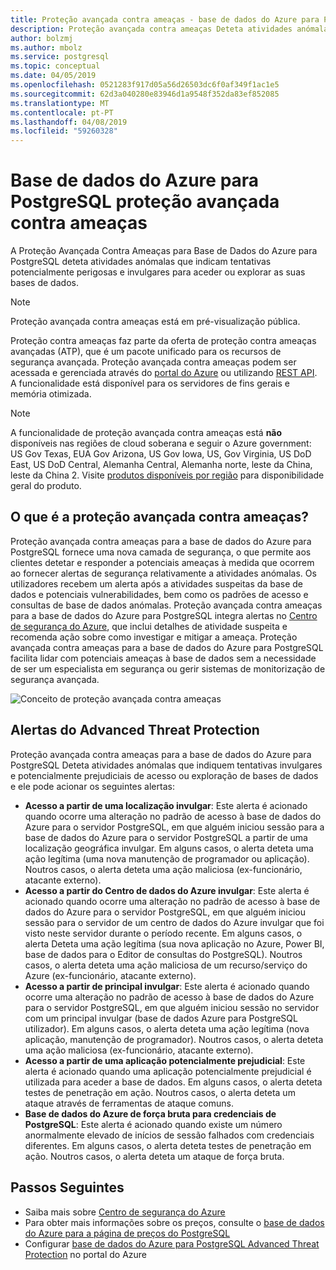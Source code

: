 ```yaml
---
title: Proteção avançada contra ameaças - base de dados do Azure para PostgreSQL
description: Proteção avançada contra ameaças Deteta atividades anómalas da base de dados, indicando potenciais ameaças de segurança para a base de dados.
author: bolzmj
ms.author: mbolz
ms.service: postgresql
ms.topic: conceptual
ms.date: 04/05/2019
ms.openlocfilehash: 0521283f917d05a56d26503dc6f0af349f1ac1e5
ms.sourcegitcommit: 62d3a040280e83946d1a9548f352da83ef852085
ms.translationtype: MT
ms.contentlocale: pt-PT
ms.lasthandoff: 04/08/2019
ms.locfileid: "59260328"
---
```

# <a name="azure-database-for-postgresql-advanced-threat-protection"></a>Base de dados do Azure para PostgreSQL proteção avançada contra ameaças

A Proteção Avançada Contra Ameaças para Base de Dados do Azure para PostgreSQL deteta atividades anómalas que indicam tentativas potencialmente perigosas e invulgares para aceder ou explorar as suas bases de dados.

> [!NOTE]
> Proteção avançada contra ameaças está em pré-visualização pública.

Proteção contra ameaças faz parte da oferta de proteção contra ameaças avançadas (ATP), que é um pacote unificado para os recursos de segurança avançada. Proteção avançada contra ameaças podem ser acessada e gerenciada através do [portal do Azure](https://portal.azure.com) ou utilizando [REST API](/rest/api/postgresql/serversecurityalertpolicies). A funcionalidade está disponível para os servidores de fins gerais e memória otimizada.

> [!NOTE]
> A funcionalidade de proteção avançada contra ameaças está **não** disponíveis nas regiões de cloud soberana e seguir o Azure government: US Gov Texas, EUA Gov Arizona, US Gov Iowa, US, Gov Virginia, US DoD East, US DoD Central, Alemanha Central, Alemanha norte, leste da China, leste da China 2. Visite [produtos disponíveis por região](https://azure.microsoft.com/global-infrastructure/services/) para disponibilidade geral do produto.

## <a name="what-is-advanced-threat-protection"></a>O que é a proteção avançada contra ameaças?

Proteção avançada contra ameaças para a base de dados do Azure para PostgreSQL fornece uma nova camada de segurança, o que permite aos clientes detetar e responder a potenciais ameaças à medida que ocorrem ao fornecer alertas de segurança relativamente a atividades anómalas. Os utilizadores recebem um alerta após a atividades suspeitas da base de dados e potenciais vulnerabilidades, bem como os padrões de acesso e consultas de base de dados anómalas. Proteção avançada contra ameaças para a base de dados do Azure para PostgreSQL integra alertas no [Centro de segurança do Azure](https://azure.microsoft.com/services/security-center/), que inclui detalhes de atividade suspeita e recomenda ação sobre como investigar e mitigar a ameaça. Proteção avançada contra ameaças para a base de dados do Azure para PostgreSQL facilita lidar com potenciais ameaças à base de dados sem a necessidade de ser um especialista em segurança ou gerir sistemas de monitorização de segurança avançada. 

![Conceito de proteção avançada contra ameaças](media/concepts-data-access-and-security-threat-protection/advanced-threat-protection-concept.png)

## <a name="advanced-threat-protection-alerts"></a>Alertas do Advanced Threat Protection 
Proteção avançada contra ameaças para a base de dados do Azure para PostgreSQL Deteta atividades anómalas que indiquem tentativas invulgares e potencialmente prejudiciais de acesso ou exploração de bases de dados e ele pode acionar os seguintes alertas:
- **Acesso a partir de uma localização invulgar**: Este alerta é acionado quando ocorre uma alteração no padrão de acesso à base de dados do Azure para o servidor PostgreSQL, em que alguém iniciou sessão para a base de dados do Azure para o servidor PostgreSQL a partir de uma localização geográfica invulgar. Em alguns casos, o alerta deteta uma ação legítima (uma nova manutenção de programador ou aplicação). Noutros casos, o alerta deteta uma ação maliciosa (ex-funcionário, atacante externo).
- **Acesso a partir do Centro de dados do Azure invulgar**: Este alerta é acionado quando ocorre uma alteração no padrão de acesso à base de dados do Azure para o servidor PostgreSQL, em que alguém iniciou sessão para o servidor de um centro de dados do Azure invulgar que foi visto neste servidor durante o período recente. Em alguns casos, o alerta Deteta uma ação legítima (sua nova aplicação no Azure, Power BI, base de dados para o Editor de consultas do PostgreSQL). Noutros casos, o alerta deteta uma ação maliciosa de um recurso/serviço do Azure (ex-funcionário, atacante externo).
- **Acesso a partir de principal invulgar**: Este alerta é acionado quando ocorre uma alteração no padrão de acesso à base de dados do Azure para o servidor PostgreSQL, em que alguém iniciou sessão no servidor com um principal invulgar (base de dados Azure para PostgreSQL utilizador). Em alguns casos, o alerta deteta uma ação legítima (nova aplicação, manutenção de programador). Noutros casos, o alerta deteta uma ação maliciosa (ex-funcionário, atacante externo).
- **Acesso a partir de uma aplicação potencialmente prejudicial**: Este alerta é acionado quando uma aplicação potencialmente prejudicial é utilizada para aceder a base de dados. Em alguns casos, o alerta deteta testes de penetração em ação. Noutros casos, o alerta deteta um ataque através de ferramentas de ataque comuns.
- **Base de dados do Azure de força bruta para credenciais de PostgreSQL**: Este alerta é acionado quando existe um número anormalmente elevado de inícios de sessão falhados com credenciais diferentes. Em alguns casos, o alerta deteta testes de penetração em ação. Noutros casos, o alerta deteta um ataque de força bruta.

## <a name="next-steps"></a>Passos Seguintes

* Saiba mais sobre [Centro de segurança do Azure](https://docs.microsoft.com/azure/security-center/security-center-intro)
* Para obter mais informações sobre os preços, consulte o [base de dados do Azure para a página de preços do PostgreSQL](https://azure.microsoft.com/pricing/details/postgresql/) 
* Configurar [base de dados do Azure para PostgreSQL Advanced Threat Protection](howto-database-threat-protection-portal.md) no portal do Azure  
